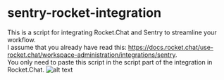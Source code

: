 # sentry-rocket-integration
This is a script for integrating Rocket.Chat and Sentry to streamline your workflow.
 <br />I assume that you already have read this: https://docs.rocket.chat/use-rocket.chat/workspace-administration/integrations/sentry.
 <br />You only need to paste this script in the script part of the integration in Rocket.Chat.
 ![alt text](image )
